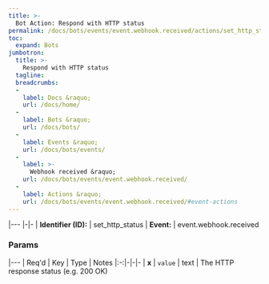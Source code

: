 ```yaml
---
title: >-
  Bot Action: Respond with HTTP status
permalink: /docs/bots/events/event.webhook.received/actions/set_http_status/
toc:
  expand: Bots
jumbotron:
  title: >-
    Respond with HTTP status
  tagline: 
  breadcrumbs:
  -
    label: Docs &raquo;
    url: /docs/home/
  -
    label: Bots &raquo;
    url: /docs/bots/
  -
    label: Events &raquo;
    url: /docs/bots/events/
  -
    label: >-
      Webhook received &raquo;
    url: /docs/bots/events/event.webhook.received/
  -
    label: Actions &raquo;
    url: /docs/bots/events/event.webhook.received/#event-actions
---
```


|---
|-|-
| **Identifier (ID):** | set_http_status
| **Event:** | event.webhook.received

### Params

|---
| Req'd | Key | Type | Notes
|:-:|-|-|-
| **x** | `value` | text | The HTTP response status (e.g. 200 OK)
